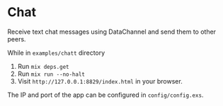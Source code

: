 # Chat

Receive text chat messages using DataChannel and send them to other peers.

While in `examples/chatt` directory

1. Run `mix deps.get`
2. Run `mix run --no-halt`
3. Visit `http://127.0.0.1:8829/index.html` in your browser.

The IP and port of the app can be configured in `config/config.exs`.
